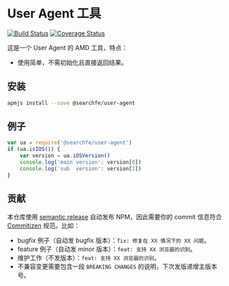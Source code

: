 # User Agent 工具

[![Build Status](https://travis-ci.org/searchfe/user-agent.svg?branch=master)](https://travis-ci.org/searchfe/user-agent)
[![Coverage Status](https://coveralls.io/repos/github/searchfe/user-agent/badge.svg?branch=master)](https://coveralls.io/github/searchfe/user-agent?branch=master)

这是一个 User Agent 的 AMD 工具，特点：

* 使用简单，不需初始化且直接返回结果。

## 安装

```bash
apmjs install --save @searchfe/user-agent
```

## 例子

```javascript
var ua = require('@searchfe/user-agent')
if (ua.isIOS()) {
    var version = ua.iOSVersion()
    console.log('main version': version[0])
    console.log('sub  version': version[1])
}
```

## 贡献

本仓库使用 [semantic release](https://github.com/semantic-release/semantic-release) 自动发布 NPM，因此需要你的 commit 信息符合 [Commitizen](https://github.com/commitizen/cz-cli) 规范。比如：

- bugfix 例子（自动发 bugfix 版本）：`fix: 修复在 XX 情况下的 XX 问题`。
- feature 例子（自动发 minor 版本）：`feat: 支持 XX 浏览器的识别`。
- 维护工作（不发版本）：`feat: 支持 XX 浏览器的识别`。
- 不兼容变更需要包含一段 `BREAKING CHANGES` 的说明，下次发版递增主版本号。
